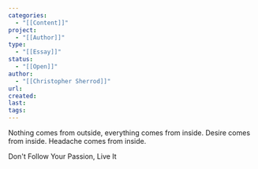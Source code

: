 ```yaml
---
categories:
  - "[[Content]]"
project:
  - "[[Author]]"
type:
  - "[[Essay]]"
status:
  - "[[Open]]"
author:
  - "[[Christopher Sherrod]]"
url:
created:
last:
tags:
---
```

Nothing comes from outside, everything comes from inside. Desire comes from inside. Headache comes from inside.

Don't Follow Your Passion, Live It